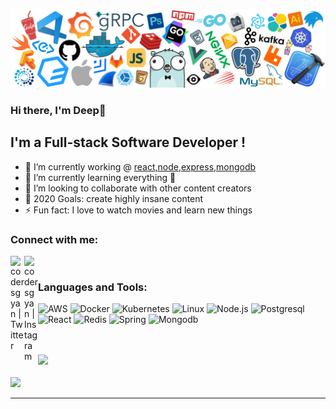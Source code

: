 ![](https://github.com/deep-sangani/deep-sangani/blob/main/header_white_.png)


### Hi there, I'm Deep👋

## I'm a Full-stack Software Developer !
- 🔭 I’m currently working @ [react,node,express,mongodb](website)
- 🌱 I’m currently learning everything 🤣
- 👯 I’m looking to collaborate with other content creators
- 🥅 2020 Goals: create highly insane content 
- ⚡ Fun fact: I love to watch movies and learn new things

### Connect with me:


[<img align="left" alt="codersgyan | Twitter" width="22px" src="https://cdn.jsdelivr.net/npm/simple-icons@v3/icons/facebook.svg" />][facebook]
[<img align="left" alt="codersgyan | Instagram" width="22px" src="https://cdn.jsdelivr.net/npm/simple-icons@v3/icons/instagram.svg" />][instagram]

<br />

### Languages and Tools:

![AWS](https://img.shields.io/badge/-AWS-000?&logo=Amazon-AWS&logoColor=F90)
![Docker](https://img.shields.io/badge/-Docker-000?&logo=Docker)
![Kubernetes](https://img.shields.io/badge/-Kubernetes-000?&logo=Kubernetes)
![Linux](https://img.shields.io/badge/-Linux-000?&logo=Linux)
![Node.js](https://img.shields.io/badge/-Node.js-000?&logo=node)
![Postgresql](https://img.shields.io/badge/-Postgresql-000?&logo=Postgresql)
![React](https://img.shields.io/badge/-React-000?&logo=React)
![Redis](https://img.shields.io/badge/-Redis-000?&logo=Redis)
![Spring](https://img.shields.io/badge/-Spring-000?&logo=Spring)
![Mongodb](https://img.shields.io/badge/-MongoDb-000?&logo=MongoDb)

<br />
<br />
<img height="137px" src="https://github-readme-stats.vercel.app/api?username=deep-sangani&hide_title=true&hide_border=true&show_icons=true&include_all_commits=true&count_private=true&line_height=21&text_color=000&icon_color=000&bg_color=0,ea6161,ffc64d,fffc4d,52fa5a&theme=graywhite" />
<br/>
<br/>
<img height="137px" src="https://github-readme-stats.vercel.app/api/top-langs/?username=deep-sangani&hide=html&hide_title=true&hide_border=true&layout=compact&langs_count=6&exclude_repo=comp426,Redventures-Movie-Quotes&text_color=000&icon_color=fff&bg_color=0,52fa5a,4dfcff,c64dff&theme=graywhite" />

---





[facebook]: https://www.facebook.com/deep.sangani.5249/
[instagram]: https://www.instagram.com/_deep_sangani/
